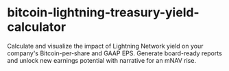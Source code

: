 # bitcoin-lightning-treasury-yield-calculator
Calculate and visualize the impact of Lightning Network yield on your company's Bitcoin-per-share and GAAP EPS. Generate board-ready reports and unlock new earnings potential with narrative for an mNAV rise.

